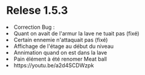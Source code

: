 <strong><h1>Relese 1.5.3</h1></strong>

<li>Correction Bug : </li>
  <li>Quant on avait de l'armur la lave ne tuait pas (fixé)</li>
  <li>Certain ennemie n'attaquait pas (fixé)</li>
<li>Affichage de l'étage au début du niveau</li>
<li>Annimation quand on est dans la lave</li>
<li>Pain élément à été renomer Meat ball</li>

<li>https://youtu.be/a2d4SCDWzpk</li>
